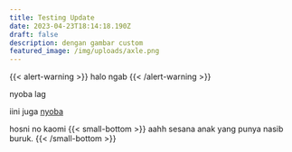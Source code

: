 ```yaml
---
title: Testing Update
date: 2023-04-23T18:14:18.190Z
draft: false
description: dengan gambar custom
featured_image: /img/uploads/axle.png
---
```

{{< alert-warning >}}
halo ngab
{{< /alert-warning >}}

nyoba lag

iini juga [nyoba](#)

h﻿osni no kaomi
{﻿{< small-bottom >}}
aahh sesana anak yang punya nasib buruk.
{﻿{< /small-bottom >}}